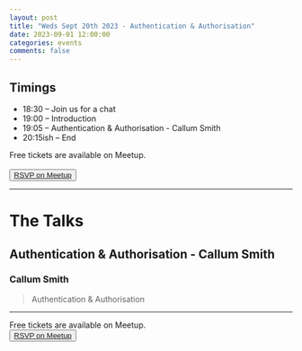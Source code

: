 ```yaml
---
layout: post
title: "Weds Sept 20th 2023 - Authentication & Authorisation"
date: 2023-09-01 12:00:00
categories: events
comments: false
---
```


## Timings

* 18:30 – Join us for a chat
* 19:00 – Introduction
* 19:05 – Authentication & Authorisation - Callum Smith
* 20:15ish – End

Free tickets are available on Meetup.  
<br><button>[RSVP on Meetup](https://www.meetup.com/leedsphp/events/295672427/)</button>

<hr/>

# The Talks

## Authentication & Authorisation - Callum Smith

### Callum Smith 

> Authentication & Authorisation
<hr/>

Free tickets are available on Meetup.
<br><button>[RSVP on Meetup](https://www.meetup.com/leedsphp/events/295672427/)</button>
